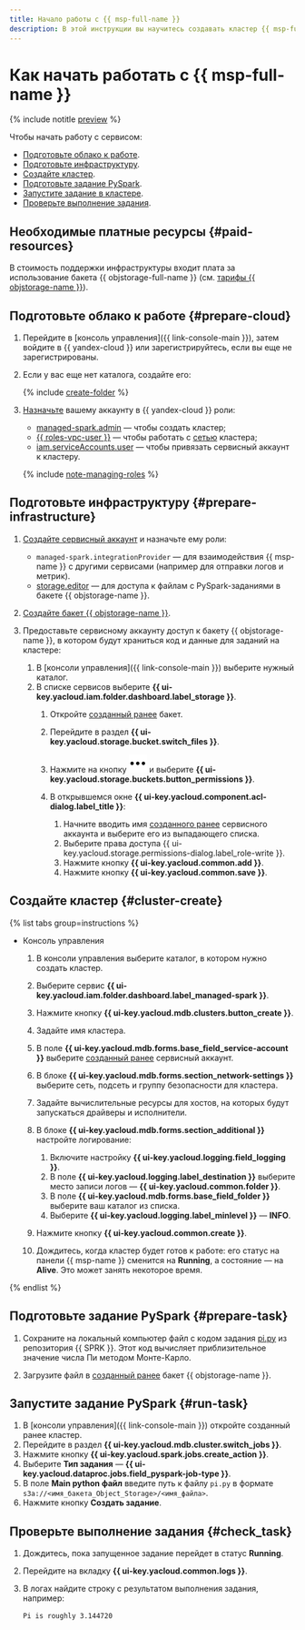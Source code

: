 ```yaml
---
title: Начало работы с {{ msp-full-name }}
description: В этой инструкции вы научитесь создавать кластер {{ msp-full-name }} и запускать в нем задания.
---
```


# Как начать работать с {{ msp-full-name }}

{% include notitle [preview](../_includes/note-preview.md) %}

Чтобы начать работу с сервисом:

* [Подготовьте облако к работе](#prepare-cloud).
* [Подготовьте инфраструктуру](#prepare-infrastructure).
* [Создайте кластер](#cluster-create).
* [Подготовьте задание PySpark](#prepare-task).
* [Запустите задание в кластере](#run-task).
* [Проверьте выполнение задания](#check-task).

## Необходимые платные ресурсы {#paid-resources}

В стоимость поддержки инфраструктуры входит плата за использование бакета {{ objstorage-full-name }} (см. [тарифы {{ objstorage-name }}](../storage/pricing.md)).

## Подготовьте облако к работе {#prepare-cloud}

1. Перейдите в [консоль управления]({{ link-console-main }}), затем войдите в {{ yandex-cloud }} или зарегистрируйтесь, если вы еще не зарегистрированы.

1. Если у вас еще нет каталога, создайте его:

   {% include [create-folder](../_includes/create-folder.md) %}

1. [Назначьте](../iam/operations/roles/grant.md) вашему аккаунту в {{ yandex-cloud }} роли:

    * [managed-spark.admin](security.md#managed-spark-admin) — чтобы создать кластер;
    * [{{ roles-vpc-user }}](../vpc/security/index.md#vpc-user) — чтобы работать с [сетью](../vpc/concepts/network.md#network) кластера;
    * [iam.serviceAccounts.user](../iam/security/index.md#iam-serviceAccounts-user) — чтобы привязать сервисный аккаунт к кластеру.

    {% include [note-managing-roles](../_includes/mdb/note-managing-roles.md) %}

## Подготовьте инфраструктуру {#prepare-infrastructure}

1. [Создайте сервисный аккаунт](../iam/operations/sa/create.md#create-sa) и назначьте ему роли:

   * `managed-spark.integrationProvider` — для взаимодействия {{ msp-name }} с другими сервисами (например для отправки логов и метрик).
   * [storage.editor](../storage/security/index.md#storage-editor) — для доступа к файлам с PySpark-заданиями в бакете {{ objstorage-name }}.

1. [Создайте бакет {{ objstorage-name }}](../storage/operations/buckets/create.md).

1. Предоставьте сервисному аккаунту доступ к бакету {{ objstorage-name }}, в котором будут храниться код и данные для заданий на кластере:

   1. В [консоли управления]({{ link-console-main }}) выберите нужный каталог.
   1. В списке сервисов выберите **{{ ui-key.yacloud.iam.folder.dashboard.label_storage }}**.
      1. Откройте [созданный ранее](#create-s3-bucket) бакет.
      1. Перейдите в раздел **{{ ui-key.yacloud.storage.bucket.switch_files }}**.
      1. Нажмите на кнопку ![image](../_assets/console-icons/ellipsis.svg) и выберите **{{ ui-key.yacloud.storage.buckets.button_permissions }}**.
      1. В открывшемся окне **{{ ui-key.yacloud.component.acl-dialog.label_title }}**:

         1. Начните вводить имя [созданного ранее](#before-you-begin) сервисного аккаунта и выберите его из выпадающего списка.
         1. Выберите права доступа {{ ui-key.yacloud.storage.permissions-dialog.label_role-write }}.
         1. Нажмите кнопку **{{ ui-key.yacloud.common.add }}**.
         1. Нажмите кнопку **{{ ui-key.yacloud.common.save }}**.

## Создайте кластер {#cluster-create}

{% list tabs group=instructions %}

- Консоль управления

  1. В консоли управления выберите каталог, в котором нужно создать кластер.
  1. Выберите сервис **{{ ui-key.yacloud.iam.folder.dashboard.label_managed-spark }}**.
  1. Нажмите кнопку **{{ ui-key.yacloud.mdb.clusters.button_create }}**.
  1. Задайте имя кластера.
  1. В поле **{{ ui-key.yacloud.mdb.forms.base_field_service-account }}** выберите [созданный ранее](#before-you-begin) сервисный аккаунт.
  1. В блоке **{{ ui-key.yacloud.mdb.forms.section_network-settings }}** выберите сеть, подсеть и группу безопасности для кластера.
  1. Задайте вычислительные ресурсы для хостов, на которых будут запускаться драйверы и исполнители.
  1. В блоке **{{ ui-key.yacloud.mdb.forms.section_additional }}** настройте логирование:

     1. Включите настройку **{{ ui-key.yacloud.logging.field_logging }}**.
     1. В поле **{{ ui-key.yacloud.logging.label_destination }}** выберите место записи логов — **{{ ui-key.yacloud.common.folder }}**.
     1. В поле **{{ ui-key.yacloud.mdb.forms.base_field_folder }}** выберите ваш каталог из списка.
     1. Выберите **{{ ui-key.yacloud.logging.label_minlevel }}** — **INFO**.

  1. Нажмите кнопку **{{ ui-key.yacloud.common.create }}**.
  1. Дождитесь, когда кластер будет готов к работе: его статус на панели {{ msp-name }} сменится на **Running**, а состояние — на **Alive**. Это может занять некоторое время.

{% endlist %}

## Подготовьте задание PySpark {#prepare-task}

1. Сохраните на локальный компьютер файл с кодом задания [pi.py](https://github.com/apache/spark/blob/master/examples/src/main/python/pi.py) из репозитория {{ SPRK }}. Этот код вычисляет приблизительное значение числа Пи методом Монте-Карло.

1. Загрузите файл в [созданный ранее](#before-you-begin) бакет {{ objstorage-name }}.

## Запустите задание PySpark {#run-task}

1. В [консоли управления]({{ link-console-main }}) откройте созданный ранее кластер.
1. Перейдите в раздел **{{ ui-key.yacloud.mdb.cluster.switch_jobs }}**.
1. Нажмите кнопку **{{ ui-key.yacloud.spark.jobs.create_action }}**.
1. Выберите **Тип задания** — **{{ ui-key.yacloud.dataproc.jobs.field_pyspark-job-type }}**.
1. В поле **Main python файл** введите путь к файлу `pi.py` в формате `s3a://<имя_бакета_Object_Storage>/<имя_файла>`.
1. Нажмите кнопку **Создать задание**.

## Проверьте выполнение задания {#check_task}

1. Дождитесь, пока запущенное задание перейдет в статус **Running**.
1. Перейдите на вкладку **{{ ui-key.yacloud.common.logs }}**.
1. В логах найдите строку с результатом выполнения задания, например:

   ```
   Pi is roughly 3.144720
   ```
